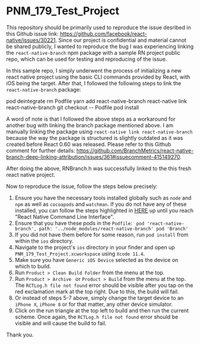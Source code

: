 # PNM_179_Test_Project

This repository should be primarily used to reproduce the issue desribed in this Github issue link: https://github.com/facebook/react-native/issues/30221. Since our project is confidential and material cannot be shared publicly, I wanted to reproduce the bug I was experiencing linking the `react-native-branch` npm package with a sample RN project public repo, which can be used for testing and reproducing of the issue.

In this sample repo, I simply underwent the process of initializing a new react native project using the basic CLI commands provided by React, with iOS being the target. After that, I followed the following steps to link the `react-native-branch` package:

pod deintegrate
rm Podfile
yarn add react-native-branch
react-native link react-native-branch
git checkout -- Podfile
pod install

A word of note is that I followed the above steps as a workaround for another bug with linking the branch package mentioned above. I am manually linking the package using `react-native link react-native-branch` because the way the package is structured is slightly outdated as it was created before React 0.60 was released. Please refer to this Github comment for further details: https://github.com/BranchMetrics/react-native-branch-deep-linking-attribution/issues/361#issuecomment-415149270.

After doing the above, RNBranch.h was successfully linked to the this fresh react native project. 

Now to reproduce the issue, follow the steps below precisely:
1) Ensure you have the necessary tools installed globally such as `node` and `npm` as well as `cocoapods` and `watchman`. If you do not have any of these installed, you can follow the steps highlighted in [HERE](https://reactnative.dev/docs/0.60/getting-started) up until you reach "React Native Command Line Interface".
2) Ensure that you have these pods in the `Podfile`: 
`  pod 'react-native-branch', path: '../node_modules/react-native-branch'
   pod 'Branch'
`
3) If you did not have them before for some reason, run `pod install` from within the `ios` directory.
4) Navigate to the project's `ios` directory in your finder and open up `PNM_179_Test_Project.xcworkspace` using `Xcode 11.4`.
5) Make sure you have `Generic iOS Device` selected as the device on which to build.
6) Run `Product > Clean Build Folder` from the menu at the top.
7) Run `Product > Archive ` or `Product > Build` from the menu at the top. The `RCTLog.h file not found` error should be visible after you tap on the red exclamation mark at the top right. Due to this, the build will fail.
8) Or instead of steps 5-7 above, simply change the target device to an `iPhone X`, `iPhone 8` or for that matter, any other device simulator.
9) Click on the run triangle at the top left to build and then run the current scheme. Once again, the `RCTLog.h file not found` error should be visible and will cause the build to fail.


Thank you.
